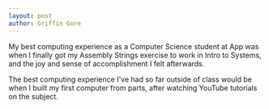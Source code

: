 ```yaml
---
layout: post
author: Griffin Gore
---
```

My best computing experience as a Computer Science student at App was when I finally got my Assembly Strings exercise to work in Intro to Systems, and the joy and sense of accomplishment I felt afterwards.

The best computing experience I've had so far outside of class would be when I built my first computer from parts, after watching YouTube tutorials on the subject.
